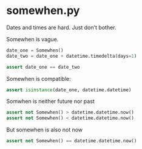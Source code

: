 # somewhen.py
Dates and times are hard. Just don't bother.

Somewhen is vague.
```python
date_one = Somewhen()
date_two = date_one + datetime.timedelta(days=1)

assert date_one == date_two
```

Somewhen is compatible:

```python
assert isinstance(date_one, datetime.datetime)
```

Somwhen is neither future nor past

```python
assert not Somewhen() > datetime.datetime.now()
assert not Somewhen() < datetime.datetime.now()
```

But somewhen is also not now

```python
assert not Somewhen() == datetime.datetime.now()
```
